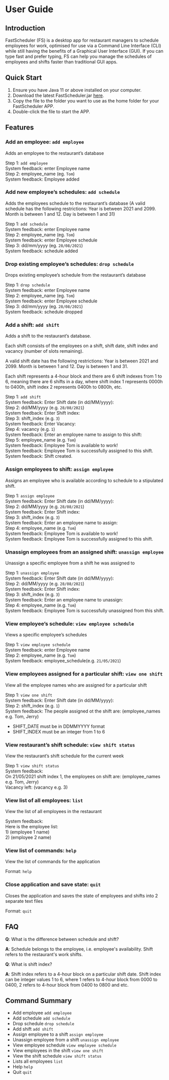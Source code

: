 # User Guide

## Introduction

FastScheduler (FS) is a desktop app for restaurant managers to schedule employees for work, optimised for use via a
Command Line Interface (CLI) while still having the benefits of a Graphical User Interface (GUI). If you can type fast
and prefer typing, FS can help you manage the schedules of employees and shifts faster than traditional GUI apps.

## Quick Start

1. Ensure you have Java 11 or above installed on your computer.
2. Download the latest FastScheduler.jar [here](https://github.com/AY2021S2-CS2113-F10-3/tp/releases).
3. Copy the file to the folder you want to use as the home folder for your FastScheduler APP.
4. Double-click the file to start the APP.

## Features

### Add an employee: `add employee`

Adds an employee to the restaurant’s database<br>

Step 1: `add employee`<br>
System feedback: enter Employee name<br>
Step 2: employee_name (eg. `Tom`)<br>
System feedback: Employee added

### Add new employee’s schedules: `add schedule`

Adds the employees schedule to the restaurant’s database
(A valid schedule has the following restrictions: Year is between 2021 and 2099. Month is between 1 and 12. Day is
between 1 and 31)

Step 1: `add schedule`<br>
System feedback: enter Employee name<br>
Step 2: employee_name (eg. `Tom`)<br>
System feedback: enter Employee schedule<br>
Step 3: dd/mm/yyyy (eg. `28/08/2021`)<br>
System feedback: schedule added

### Drop existing employee’s schedules: `drop schedule`

Drops existing employee’s schedule from the restaurant’s database

Step 1: `drop schedule`<br>
System feedback: enter Employee name<br>
Step 2: employee_name (eg. `Tom`)<br>
System feedback: enter Employee schedule<br>
Step 3: dd/mm/yyyy (eg. `28/08/2021`)<br>
System feedback: schedule dropped

### Add a shift: `add shift`

Adds a shift to the restaurant’s database.

Each shift consists of the employees on a shift, shift date, shift index and vacancy (number of slots remaining).

A valid shift date has the following restrictions: Year is between 2021 and 2099. Month is between 1 and 12. Day is
between 1 and 31.

Each shift represents a 4-hour block and there are 6 shift indexes from 1 to 6, meaning there are 6 shifts in a day,
where shift index 1 represents 0000h to 0400h, shift index 2 represents 0400h to 0800h, etc.

Step 1: `add shift`<br>
System feedback: Enter Shift date (in dd/MM/yyyy):<br>
Step 2: dd/MM/yyyy (e.g. `28/08/2021`)<br>
System feedback: Enter Shift index:<br>
Step 3: shift_index (e.g. `3`)<br>
System feedback: Enter Vacancy:<br>
Step 4: vacancy (e.g. `1`)<br>
System feedback: Enter an employee name to assign to this shift:<br>
Step 5: employee_name (e.g. `Tom`)<br>
System feedback: Employee Tom is available to work!<br>
System feedback: Employee Tom is successfully assigned to this shift.<br>
System feedback: Shift created.<br>

### Assign employees to shift: `assign employee`

Assigns an employee who is available according to schedule to a stipulated shift.

Step 1: `assign employee`<br>
System feedback: Enter Shift date (in dd/MM/yyyy):<br>
Step 2: dd/MM/yyyy (e.g. `28/08/2021`)<br>
System feedback: Enter Shift index:<br>
Step 3: shift_index (e.g. `3`)<br>
System feedback: Enter an employee name to assign:<br>
Step 4: employee_name (e.g. `Tom`)<br>
System feedback: Employee Tom is available to work!<br>
System feedback: Employee Tom is successfully assigned to this shift.<br>

### Unassign employees from an assigned shift: `unassign employee`

Unassign a specific employee from a shift he was assigned to

Step 1: `unassign employee`<br>
System feedback: Enter Shift date (in dd/MM/yyyy):<br>
Step 2: dd/MM/yyyy (e.g. `28/08/2021`)<br>
System feedback: Enter Shift index:<br>
Step 3: shift_index (e.g. `3`)<br>
System feedback: Enter an employee name to unassign:<br>
Step 4: employee_name (e.g. `Tom`)<br>
System feedback: Employee Tom is successfully unassigned from this shift.<br>

### View employee’s schedule: `view employee schedule`

Views a specific employee’s schedules

Step 1: `view employee schedule`<br>
System feedback: enter Employee name<br>
Step 2: employee_name (e.g. `Tom`)<br>
System feedback: employee_schedule(e.g. `21/05/2021`)

### View employees assigned for a particular shift: `view one shift`

View all the employee names who are assigned for a particular shift

Step 1: `view one shift`<br>
System feedback: Enter Shift date (in dd/MM/yyyy):<br>
Step 2: shift_index (e.g. `1`)<br>
System feedback: The people assigned ot the shift are: (employee_names e.g. Tom, Jerry)

* SHIFT_DATE must be in DDMMYYYY format
* SHIFT_INDEX must be an integer from 1 to 6

### View restaurant’s shift schedule: `view shift status`

View the restaurant’s shift schedule for the current week

Step 1: `view shift status`<br>
System feedback:<br>
On 21/05/2021 shift index 1, the employees on shift are: (employee_names e.g. Tom, Jerry)<br>
Vacancy left: (vacancy e.g. 3)

### View list of all employees: `list`

View the list of all employees in the restaurant

System feedback:
<br>Here is the employee list:
<br>1) (employee 1 name)
<br>2) (employee 2 name)

### View list of commands: `help`

View the list of commands for the application

Format: `help`

### Close application and save state: `quit`

Closes the application and saves the state of employees and shifts into 2 separate text files

Format: `quit`

## FAQ

**Q**: What is the difference between schedule and shift?

**A**: Schedule belongs to the employee, i.e. employee's availability. Shift refers to the restaurant's work shifts.

**Q**: What is shift index?

**A**: Shift index refers to a 4-hour block on a particular shift date. Shift index can be integer values 1 to 6, where
1 refers to 4-hour block from 0000 to 0400, 2 refers to 4-hour block from 0400 to 0800 and etc.

## Command Summary

* Add employee `add employee`
* Add schedule `add schedule`
* Drop schedule `drop schedule`
* Add shift `add shift`
* Assign employee to a shift `assign employee`
* Unassign employee from a shift `unassign employee`
* View employee schedule `view employee schedule`
* View employees in the shift `view one shift`
* View the shift schedule `view shift status`
* Lists all employees `list`
* Help `help`
* Quit `quit`
